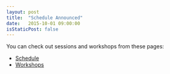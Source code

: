 ```yaml
---
layout: post
title:  "Schedule Announced"
date:   2015-10-01 09:00:00
isStaticPost: false
---
```


You can check out sessions and workshops from these pages:
* [Schedule](http://devfest.gdgankara.org/2015/schedule/)
* [Workshops](http://devfest.gdgankara.org/2015/workshop-schedule/)